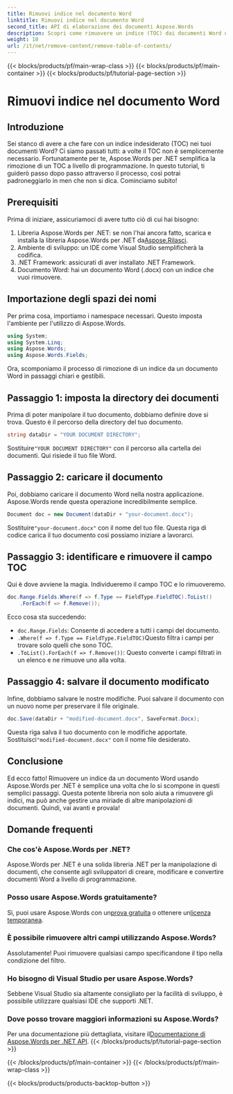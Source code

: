 ```yaml
---
title: Rimuovi indice nel documento Word
linktitle: Rimuovi indice nel documento Word
second_title: API di elaborazione dei documenti Aspose.Words
description: Scopri come rimuovere un indice (TOC) dai documenti Word utilizzando Aspose.Words per .NET con questo tutorial semplice da seguire.
weight: 10
url: /it/net/remove-content/remove-table-of-contents/
---
```


{{< blocks/products/pf/main-wrap-class >}}
{{< blocks/products/pf/main-container >}}
{{< blocks/products/pf/tutorial-page-section >}}

# Rimuovi indice nel documento Word

## Introduzione

Sei stanco di avere a che fare con un indice indesiderato (TOC) nei tuoi documenti Word? Ci siamo passati tutti: a volte il TOC non è semplicemente necessario. Fortunatamente per te, Aspose.Words per .NET semplifica la rimozione di un TOC a livello di programmazione. In questo tutorial, ti guiderò passo dopo passo attraverso il processo, così potrai padroneggiarlo in men che non si dica. Cominciamo subito!

## Prerequisiti

Prima di iniziare, assicuriamoci di avere tutto ciò di cui hai bisogno:

1.  Libreria Aspose.Words per .NET: se non l'hai ancora fatto, scarica e installa la libreria Aspose.Words per .NET da[Aspose.Rilasci](https://releases.aspose.com/words/net/).
2. Ambiente di sviluppo: un IDE come Visual Studio semplificherà la codifica.
3. .NET Framework: assicurati di aver installato .NET Framework.
4. Documento Word: hai un documento Word (.docx) con un indice che vuoi rimuovere.

## Importazione degli spazi dei nomi

Per prima cosa, importiamo i namespace necessari. Questo imposta l'ambiente per l'utilizzo di Aspose.Words.

```csharp
using System;
using System.Linq;
using Aspose.Words;
using Aspose.Words.Fields;
```

Ora, scomponiamo il processo di rimozione di un indice da un documento Word in passaggi chiari e gestibili.

## Passaggio 1: imposta la directory dei documenti

Prima di poter manipolare il tuo documento, dobbiamo definire dove si trova. Questo è il percorso della directory del tuo documento.

```csharp
string dataDir = "YOUR DOCUMENT DIRECTORY";
```

 Sostituire`"YOUR DOCUMENT DIRECTORY"` con il percorso alla cartella dei documenti. Qui risiede il tuo file Word.

## Passaggio 2: caricare il documento

Poi, dobbiamo caricare il documento Word nella nostra applicazione. Aspose.Words rende questa operazione incredibilmente semplice.

```csharp
Document doc = new Document(dataDir + "your-document.docx");
```

 Sostituire`"your-document.docx"` con il nome del tuo file. Questa riga di codice carica il tuo documento così possiamo iniziare a lavorarci.

## Passaggio 3: identificare e rimuovere il campo TOC

Qui è dove avviene la magia. Individueremo il campo TOC e lo rimuoveremo.

```csharp
doc.Range.Fields.Where(f => f.Type == FieldType.FieldTOC).ToList()
    .ForEach(f => f.Remove());
```

Ecco cosa sta succedendo:
- `doc.Range.Fields`: Consente di accedere a tutti i campi del documento.
- `.Where(f => f.Type == FieldType.FieldTOC)`Questo filtra i campi per trovare solo quelli che sono TOC.
- `.ToList().ForEach(f => f.Remove())`: Questo converte i campi filtrati in un elenco e ne rimuove uno alla volta.

## Passaggio 4: salvare il documento modificato

Infine, dobbiamo salvare le nostre modifiche. Puoi salvare il documento con un nuovo nome per preservare il file originale.

```csharp
doc.Save(dataDir + "modified-document.docx", SaveFormat.Docx);
```

 Questa riga salva il tuo documento con le modifiche apportate. Sostituisci`"modified-document.docx"` con il nome file desiderato.

## Conclusione

Ed ecco fatto! Rimuovere un indice da un documento Word usando Aspose.Words per .NET è semplice una volta che lo si scompone in questi semplici passaggi. Questa potente libreria non solo aiuta a rimuovere gli indici, ma può anche gestire una miriade di altre manipolazioni di documenti. Quindi, vai avanti e provala!

## Domande frequenti

### Che cos'è Aspose.Words per .NET?

Aspose.Words per .NET è una solida libreria .NET per la manipolazione di documenti, che consente agli sviluppatori di creare, modificare e convertire documenti Word a livello di programmazione.

### Posso usare Aspose.Words gratuitamente?

 Sì, puoi usare Aspose.Words con un[prova gratuita](https://releases.aspose.com/) o ottenere un[licenza temporanea](https://purchase.aspose.com/temporary-license/).

### È possibile rimuovere altri campi utilizzando Aspose.Words?

Assolutamente! Puoi rimuovere qualsiasi campo specificandone il tipo nella condizione del filtro.

### Ho bisogno di Visual Studio per usare Aspose.Words?

Sebbene Visual Studio sia altamente consigliato per la facilità di sviluppo, è possibile utilizzare qualsiasi IDE che supporti .NET.

### Dove posso trovare maggiori informazioni su Aspose.Words?

 Per una documentazione più dettagliata, visitare il[Documentazione di Aspose.Words per .NET API](https://reference.aspose.com/words/net/).
{{< /blocks/products/pf/tutorial-page-section >}}

{{< /blocks/products/pf/main-container >}}
{{< /blocks/products/pf/main-wrap-class >}}

{{< blocks/products/products-backtop-button >}}
